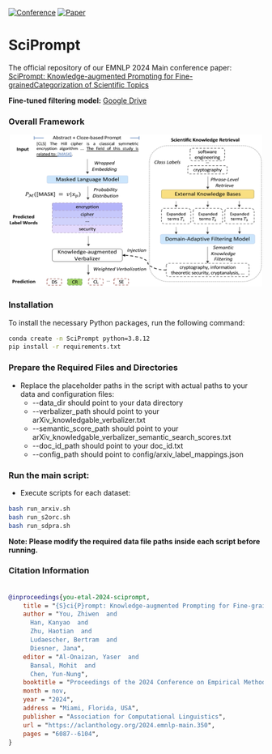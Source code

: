 [![Conference](https://img.shields.io/badge/EMNLP-2024-4b44ce)](https://2024.emnlp.org/)
[![Paper](http://img.shields.io/badge/paper-ACL--anthology-B31B1B.svg)](https://aclanthology.org/2024.emnlp-main.350.pdf)

# SciPrompt
The official repository of our EMNLP 2024 Main conference paper: [SciPrompt: Knowledge-augmented Prompting for Fine-grainedCategorization of Scientific Topics](https://aclanthology.org/2024.emnlp-main.350/)

**Fine-tuned filtering model:** [Google Drive](https://drive.google.com/drive/folders/1z38v6nx0pss_hhD2dX9Kg7NXQSNVSIWK?usp=sharing)


### Overall Framework
<div align="center">
  <img src="https://github.com/zhiwenyou103/SciPrompt/blob/main/pics/system.jpg" height="300" width="500">
</div>


### Installation
To install the necessary Python packages, run the following command:
```bash
conda create -n SciPrompt python=3.8.12
pip install -r requirements.txt
```

### Prepare the Required Files and Directories

- Replace the placeholder paths in the script with actual paths to your data and configuration files:
  - --data_dir should point to your data directory
  - --verbalizer_path should point to your arXiv_knowledgable_verbalizer.txt
  - --semantic_score_path should point to your arXiv_knowledgable_verbalizer_semantic_search_scores.txt
  - --doc_id_path should point to your doc_id.txt
  - --config_path should point to config/arxiv_label_mappings.json

### Run the main script:

- Execute scripts for each dataset:
```bash
bash run_arxiv.sh
bash run_s2orc.sh
bash run_sdpra.sh
```
**Note: Please modify the required data file paths inside each script before running.**


### Citation Information
```bibtex

@inproceedings{you-etal-2024-sciprompt,
    title = "{S}ci{P}rompt: Knowledge-augmented Prompting for Fine-grained Categorization of Scientific Topics",
    author = "You, Zhiwen  and
      Han, Kanyao  and
      Zhu, Haotian  and
      Ludaescher, Bertram  and
      Diesner, Jana",
    editor = "Al-Onaizan, Yaser  and
      Bansal, Mohit  and
      Chen, Yun-Nung",
    booktitle = "Proceedings of the 2024 Conference on Empirical Methods in Natural Language Processing",
    month = nov,
    year = "2024",
    address = "Miami, Florida, USA",
    publisher = "Association for Computational Linguistics",
    url = "https://aclanthology.org/2024.emnlp-main.350",
    pages = "6087--6104",
}
```

